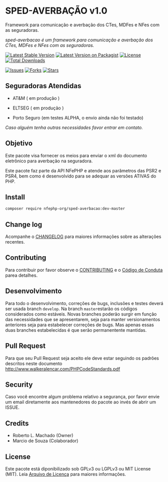 # SPED-AVERBAÇÃO v1.0

Framework para comunicação e averbação dos CTes, MDFes e NFes com as seguradoras.

*sped-averbacao é um framework para comunicação e averbação dos CTes, MDFes e NFes com as seguradoras.*



[![Latest Stable Version][ico-stable]][link-packagist]
[![Latest Version on Packagist][ico-version]][link-packagist]
[![License][ico-license]][link-packagist]
[![Total Downloads][ico-downloads]][link-downloads]

[![Issues][ico-issues]][link-issues]
[![Forks][ico-forks]][link-forks]
[![Stars][ico-stars]][link-stars]



## Seguradoras Atendidas

- AT&M ( em produção )

- ELTSEG ( em produção )

- Porto Seguro (em testes ALPHA, o envio ainda não foi testado)


*Caso alguém tenha outras necessidades favor entrar em contato.*

## Objetivo

Este pacote visa fornecer os meios para enviar o xml do documento eletrônico para averbação na seguradora.

Este pacote faz parte da API NFePHP e atende aos parâmetros das PSR2 e PSR4, bem como é desenvolvido para se adequar as versões ATIVAS do PHP.

## Install

```sh
composer require nfephp-org/sped-averbacao:dev-master
```

## Change log

Acompanhe o [CHANGELOG](CHANGELOG.md) para maiores informações sobre as alterações recentes.


## Contributing

Para contribuir por favor observe o [CONTRIBUTING](CONTRIBUTING.md) e o  [Código de Conduta](CONDUCT.md) parea detalhes.


## Desenvolvimento

Para todo o desenvolvimento, correções de bugs, inclusões e testes deverá ser usada branch `develop`.
Na branch `master`estarão os códigos considerados como estáveis.
Novas branches poderão surgir em função das necessidades que se apresentarem, seja para manter versionamentos anteriores seja para estabelecer correções de bugs. Mas apenas essas duas branches estabelecidas é que serão permanentente mantidas.

## Pull Request

Para que seu Pull Request seja aceito ele deve estar seguindo os padrões descritos neste documento <http://www.walkeralencar.com/PHPCodeStandards.pdf>


## Security

Caso você encontre algum problema relativo a segurança, por favor envie um email diretamente aos mantenedores do pacote ao invés de abrir um ISSUE.

## Credits

- Roberto L. Machado (Owner)
- Marcio de Souza (Colaborador)

## License

Este pacote está diponibilizado sob GPLv3 ou LGPLv3 ou MIT License (MIT). Leia  [Arquivo de Licença](LICENSE.md) para maiores informações.


[ico-stable]: https://poser.pugx.org/nfephp-org/sped-averbacao/version
[ico-stars]: https://img.shields.io/github/stars/nfephp-org/sped-averbacao.svg?style=flat-square
[ico-forks]: https://img.shields.io/github/forks/nfephp-org/sped-averbacao.svg?style=flat-square
[ico-issues]: https://img.shields.io/github/issues/nfephp-org/sped-averbacao.svg?style=flat-square
[ico-downloads]: https://img.shields.io/packagist/dt/nfephp-org/sped-averbacao.svg?style=flat-square
[ico-version]: https://img.shields.io/packagist/v/nfephp-org/sped-averbacao.svg?style=flat-square
[ico-license]: https://poser.pugx.org/nfephp-org/nfephp/license.svg?style=flat-square


[link-packagist]: https://packagist.org/packages/nfephp-org/sped-averbacao
[link-downloads]: https://packagist.org/packages/nfephp-org/sped-averbacao
[link-author]: https://github.com/nfephp-org
[link-issues]: https://github.com/nfephp-org/sped-averbacao/issues
[link-forks]: https://github.com/nfephp-org/sped-averbacao/network
[link-stars]: https://github.com/nfephp-org/sped-averbacao/stargazers
[link-gitter]: https://gitter.im/nfephp-org/sped-averbacao?utm_source=badge&utm_medium=badge&utm_campaign=pr-badge&utm_content=badge
